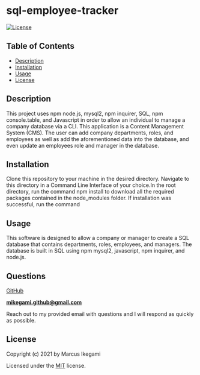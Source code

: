 
# sql-employee-tracker
[![License](https://img.shields.io/github/license/marcusikegami/sql-employee-tracker)](LICENSE.txt)

## Table of Contents
* [Description](#description)
* [Installation](#installation)
* [Usage](#usage)
* [License](#license)

## Description 

This project uses npm node.js, mysql2, npm inquirer, SQL, npm console.table, and Javascript in order to allow an individual to manage a company database via a CLI. This application is a Content Management System (CMS). The user can add company departments, roles, and employees as well as add the aforementioned data into the database, and even update an employees role and manager in the database.

## Installation

Clone this repository to your machine in the desired directory. Navigate to this directory in a Command Line Interface of your choice.In the root directory, run the command npm install to download all the required packages contained in the node_modules folder. If installation was successful, run the command

## Usage

This software is designed to allow a company or manager to create a SQL database that contains departments, roles, employees, and managers. The database is built in SQL using npm mysql2, javascript, npm inquirer, and node.js.

## Questions

[GitHub](https://github.com/marcusikegami)

**mikegami.github@gmail.com**

Reach out to my provided email with questions and I will respond as quickly as possible.

## License

  Copyright (c) 2021 by Marcus Ikegami
  
  Licensed under the [MIT](LICENSE.txt) license.
  
